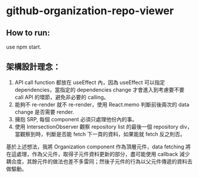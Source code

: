 # github-organization-repo-viewer

## How to run:
use npm start. 
## 架構設計理念：
1.   API call function 都放在 useEffect 內，因為 useEffect 可以指定 dependencies，當指定的 dependencies change 才會進入到考慮要不要 call API 的環節，避免非必要的 calling。
2.   能夠不 re-render 就不 re-render，使用 React.memo 判斷前後兩次的 data change 是否需要 render. 
3.   擁抱 SRP, 每個 component 必須只處理他份內的事。
4.   使用 IntersectionObserver 觀察 repository list 的最後一個 repository div，當觀察到時，判斷是否能 fetch 下一頁的資料，如果能就 fetch 反之則否。

基於上述想法，我將 Organization component 作為頂層元件，data fetching 將在這處理，作為父元件，取得子元件資料更新的部分，盡可能使用 callback 減少耦合度，其餘元件的做法也差不多雷同；然後子元件的行為以父元件傳遞的資料去做驅動。 